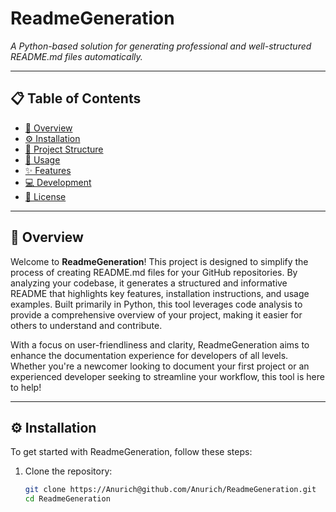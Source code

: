# ReadmeGeneration

_A Python-based solution for generating professional and well-structured README.md files automatically._

---

## 📋 Table of Contents
- [🚀 Overview](#overview)
- [⚙️ Installation](#installation)
- [📁 Project Structure](#project-structure)
- [📖 Usage](#usage)
- [✨ Features](#features)
- [💻 Development](#development)
- [📜 License](#license)

---

## 🚀 Overview

Welcome to **ReadmeGeneration**! This project is designed to simplify the process of creating README.md files for your GitHub repositories. By analyzing your codebase, it generates a structured and informative README that highlights key features, installation instructions, and usage examples. Built primarily in Python, this tool leverages code analysis to provide a comprehensive overview of your project, making it easier for others to understand and contribute.

With a focus on user-friendliness and clarity, ReadmeGeneration aims to enhance the documentation experience for developers of all levels. Whether you're a newcomer looking to document your first project or an experienced developer seeking to streamline your workflow, this tool is here to help!

---

## ⚙️ Installation

To get started with ReadmeGeneration, follow these steps:

1. Clone the repository:
   ```bash
   git clone https://Anurich@github.com/Anurich/ReadmeGeneration.git
   cd ReadmeGeneration
